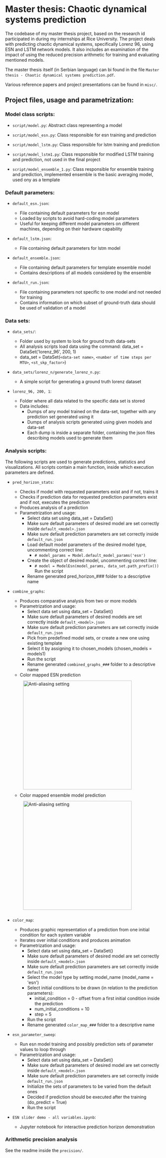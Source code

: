 # Master thesis: Chaotic dynamical systems prediction

The codebase of my master thesis project, based on the research id participated in during my internships at Rice University. The project deals with predicting chaotic dynamical systems, specifically Lorenz 96, using ESN and LSTM network models. It also includes an examination of the impact of using the reduced precision arithmetic for training and evaluating mentioned models.

The master thesis itself (in Serbian language) can bi found in the file `Master thesis - Chaotic dynamical systems prediction.pdf`.

Various reference papers and project presentations can be found in `misc/`.

## Project files, usage and parametrization:

### Model class scripts:

- `script/model.py`: Abstract class representing a model

- `script/model_esn.py`: Class responsible for esn training and prediction

- `script/model_lstm.py`: Class responsible for lstm training and prediction

- `script/model_lstm1.py`: Class responsible for modified LSTM training and prediction, not used in the final project

- `script/model_ensemble_1.py`: Class responsible for ensemble training and prediction, implemented ensemble is the basic averaging model, used ony as a template


### Default parameters:

- `default_esn.json`:
  - File containing default parameters for esn model
  - Loaded by scripts to avoid hard-coding model parameters
  - Useful for keeping different model parameters on different machines, depending on their hardware capability

- `default_lstm.json`:
  - File containing default parameters for lstm model

- `default_ensemble.json`:
  - File containing default parameters for template ensemble model
  - Contains descriptions of all models considered by the ensemble

- `default_run.json`:
  - File containing parameters not specific to one model and not needed for training
  - Contains information on which subset of ground-truth data should be used of validation of a model


### Data sets:

- `data_sets/`:
  - Folder used by system to look for ground truth data-sets
  - All analysis scripts load data using the command: data_set = DataSet('lorenz_96', 200, 1)
  - data_set = DataSet(`<data-set name>`, `<number of time steps per MTU>`, `<st_skp_factor>`)

- `data_sets/lorenz_n/generate_lorenz_n.py`:
  - A simple script for generating a ground truth lorenz dataset

- `lorenz_96, 200, 1`:
  - Folder where all data related to the specific data set is stored
  - Data includes:
    - Dumps of any model trained on the data-set, together with any prediction set generated using it
    - Dumps of analysis scripts generated using given models and data-set
    - Each dump is inside a separate folder, containing the json files describing models used to generate them


### Analysis scripts:

The following scripts are used to generate predictions, statistics and visualizations. All scripts contain a main function, inside which execution parameters are defined.

- `pred_horizon_stats`:
  - Checks if model with requested parameters exist and if not, trains it
  - Checks if prediction data for requested prediction parameters exist and if not, executes the prediction
  - Produces analysis of a prediction
  - Parametrization and usage:
    - Select data set using data_set = DataSet()
    - Make sure default parameters of desired model are set correctly inside `default_<model>.json`
    - Make sure default prediction parameters are set correctly inside `default_run.json`
    - Load default model parameters of the desired model type, uncommenting correct line:
      - `# model_params = Model.default_model_params('esn')`
    - Create the object of desired model, uncommenting correct line:
      - `# model = ModelEsn(model_params, data_set.path_prefix())`
        Run the script
    - Rename generated pred_horizon_### folder to a descriptive name

- `combine_graphs`:
  - Produces comparative analysis from two or more models
  - Parametrization and usage:
    - Select data set using data_set = DataSet()
    - Make sure default parameters of desired models are set correctly inside `default_<model>.json`
    - Make sure default prediction parameters are set correctly inside `default_run.json`
    - Pick from predefined model sets, or create a new one using existing template
    - Select it by assigning it to chosen_models (chosen_models = models1)
    - Run the script
    - Rename generated `combined_graphs_###` folder to a descriptive name
  - Color mapped ESN prediction
    </br><img src="lorenz_96%2C%20200%2C%201/color_map_esn/animation.gif" alt="Anti-aliasing setting" width="350" style="margin:10px"/>
  - Color mapped ensemble model prediction
    </br><img src="lorenz_96%2C%20200%2C%201/color_map_ensemble/animation.gif" alt="Anti-aliasing setting" width="350" style="margin:10px"/>

- `color_map`:
  - Produces graphic representation of a prediction from one initial condition for each system variable
  - Iterates over initial conditions and produces animation
  - Parametrization and usage:
    - Select data set using data_set = DataSet()
    - Make sure default parameters of desired model are set correctly inside `default_<model>.json`
    - Make sure default prediction parameters are set correctly inside `default_run.json`
    - Select the model type by setting model_name (model_name = 'esn')
    - Select initial conditions to be drawn (in relation to the prediction parameters):
      - initial_condition = 0 - offset from a first initial condition inside the prediction
      - num_initial_conditions = 10
      - step = 5
    - Run the script
    - Rename generated `color_map_###` folder to a descriptive name

- `esn_parameter_sweep`:
  - Run esn model training and possibly prediction sets of parameter values to loop through
  - Parametrization and usage:
    - Select data set using data_set = DataSet()
    - Make sure default parameters of desired model are set correctly inside `default_<model>.json`
    - Make sure default prediction parameters are set correctly inside `default_run.json`
    - Initialize the sets of parameters to be varied from the default ones
    - Decided if prediction should be executed after the training (do_predict = True)
    - Run the script

- `ESN slider demo - all variables.ipynb`:
  - Jupyter notebook for interactive prediction horizon demonstration

### Arithmetic precision analysis

See the readme inside the `precision/`.
